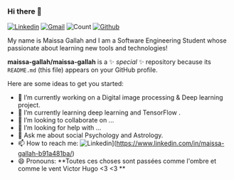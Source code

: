 ### Hi there 👋

[![Linkedin](https://img.shields.io/badge/-maissa-gallah-red?style=flat&logo=Linkedin&logoColor=white)](https://www.linkedin.com/in/maissa-gallah-b91a481ba/) [![Gmail](https://img.shields.io/badge/-maissa-gallah-c14438?style=flat&logo=Gmail&logoColor=white)](mailto:maissaglh@gmail.com) ![Count](https://visitor-badge.laobi.icu/badge?page_id=maissa-gallah.maissa-gallah) [![Github](https://img.shields.io/github/followers/maissa-gallah?label=Follow&style=social)](https://github.com/maissa-gallah) 

My name is Maissa Gallah and I am a Software Engineering Student whose passionate about learning new tools and technologies!

**maissa-gallah/maissa-gallah** is a ✨ _special_ ✨ repository because its `README.md` (this file) appears on your GitHub profile.

Here are some ideas to get you started:

- 🔭 I’m currently working on a Digital image processing & Deep learning project.
- 🌱 I’m currently learning deep learning and TensorFlow .
- 👯 I’m looking to collaborate on ...
- 🤔 I’m looking for help with ...
- 💬 Ask me about social Psychology and Astrology.
- 📫 How to reach me: ![Linkedin](https://img.shields.io/badge/-maissa-gallah-red?style=flat&logo=Linkedin&logoColor=white)](https://www.linkedin.com/in/maissa-gallah-b91a481ba/) 
- 😄 Pronouns: **Toutes ces choses sont passées comme l'ombre et comme le vent Victor Hugo <3 <3 **


